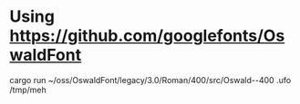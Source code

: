 # Using https://github.com/googlefonts/OswaldFont
cargo run ~/oss/OswaldFont/legacy/3.0/Roman/400/src/Oswald--400
.ufo /tmp/meh
